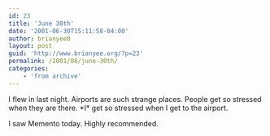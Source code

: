 ```yaml
---
id: 23
title: 'June 30th'
date: '2001-06-30T15:11:58-04:00'
author: brianyee0
layout: post
guid: 'http://www.brianyee.org/?p=23'
permalink: /2001/06/june-30th/
categories:
    - 'from archive'
---
```


I flew in last night. Airports are such strange places. People get so stressed when they are there. \*I\* get so stressed when I get to the airport.

I saw Memento today. Highly recommended.